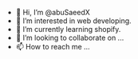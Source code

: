 - 👋 Hi, I’m @abuSaeedX
- 👀 I’m interested in web developing.
- 🌱 I’m currently learning shopify.
- 💞️ I’m looking to collaborate on ...
- 📫 How to reach me ...

<!---
abuSaeedX/abuSaeedX is a ✨ special ✨ repository because its `README.md` (this file) appears on your GitHub profile.
You can click the Preview link to take a look at your changes.
--->
